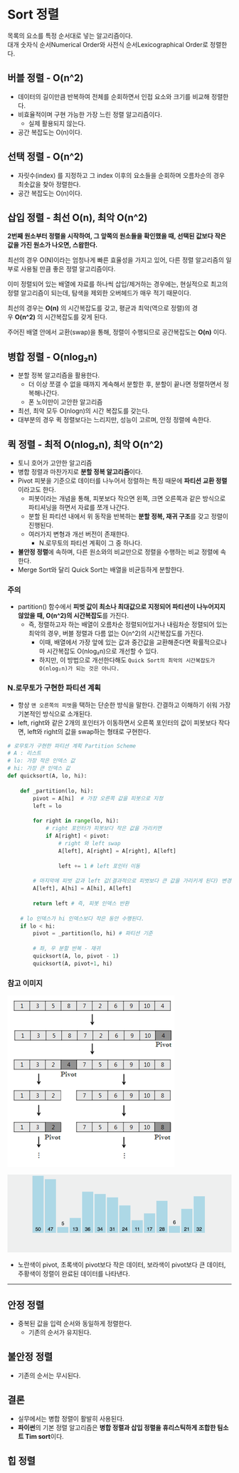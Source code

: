 # Sort 정렬
목록의 요소를 특정 순서대로 넣는 알고리즘이다.  
대개 숫자식 순서Numerical Order와 사전식 순서Lexicographical Order로 정렬한다.

## 버블 정렬 - O(n^2)
- 데이터의 길이만큼 반복하여 전체를 순회하면서 인접 요소와 크기를 비교해 정렬한다.
- 비효율적이며 구현 가능한 가장 느린 정렬 알고리즘이다.
  - 실제 활용되지 않는다.
- 공간 복잡도는 O(n)이다.

## 선택 정렬 - O(n^2)
- 자릿수(index) 를 지정하고 그 index 이후의 요소들을 순회하며 오름차순의 경우 최솟값을 찾아 정렬한다. 
- 공간 복잡도는 O(n)이다.

## 삽입 정렬 - 최선 O(n), 최악 O(n^2)

**2번째 원소부터 정렬을 시작하여, 그 앞쪽의 원소들을 확인했을 때, 선택된 값보다 작은 값을 가진 원소가 나오면, 스왑한다.**

최선의 경우 O(N)이라는 엄청나게 빠른 효율성을 가지고 있어, 다른 정렬 알고리즘의 일부로 사용될 만큼 좋은 정렬 알고리즘이다.

이미 정렬되어 있는 배열에 자료를 하나씩 삽입/제거하는 경우에는, 현실적으로 최고의 정렬 알고리즘이 되는데, 탐색을 제외한 오버헤드가 매우 적기 때문이다.

최선의 경우는 **O(n)** 의 시간복잡도를 갖고, 평균과 최악(역으로 정렬)의 경우 **O(n^2)** 의 시간복잡도를 갖게 된다.

주어진 배열 안에서 교환(swap)을 통해, 정렬이 수행되므로 공간복잡도는 **O(n)** 이다.

## 병합 정렬 - O(nlog₂n)
- 분할 정복 알고리즘을 활용한다.
  - 더 이상 쪼갤 수 없을 때까지 계속해서 분할한 후, 분할이 끝나면 정렬하면서 정복해나간다.
  - 폰 노이만이 고안한 알고리즘 
- 최선, 최악 모두 O(nlogn)의 시간 복잡도를 갖는다.
- 대부분의 경우 퀵 정렬보다는 느리지만, 성능이 고르며, 안정 정렬에 속한다.

## 퀵 정렬 - 최적 O(nlog₂n), 최악 O(n^2)

- 토니 호어가 고안한 알고리즘
- 병합 정렬과 마찬가지로 **분할 정복 알고리즘**이다.
- Pivot 피봇을 기준으로 데이터를 나누어서 정렬하는 특징 때문에 **파티션 교환 정렬**이라고도 한다.
  - 피봇이라는 개념을 통해, 피봇보다 작으면 왼쪽, 크면 오른쪽과 같은 방식으로 파티셔닝을 하면서 자료를 쪼개 나간다.
  - 분할 된 파티션 내에서 위 동작을 반복하는 **분할 정복, 재귀 구조**를 갖고 정렬이 진행된다.
  - 여러가지 변형과 개선 버전이 존재한다.
    - N.로무토의 파티션 계획이 그 중 하나다.
- **불안정 정렬**에 속하며, 다른 원소와의 비교만으로 정렬을 수행하는 비교 정렬에 속한다. 
- Merge Sort와 달리 Quick Sort는 배열을 비균등하게 분할한다.

### 주의
- partition() 함수에서 **피벗 값이 최소나 최대값으로 지정되어 파티션이 나누어지지 않았을 때, O(n^2)의 시간복잡도**를 가진다.
  - 즉, 정렬하고자 하는 배열이 오름차순 정렬되어있거나 내림차순 정렬되어 있는 최악의 경우, 버블 정렬과 다름 없는 O(n^2)의 시간복잡도를 가진다. 
    - 이때, 배열에서 가장 앞에 있는 값과 중간값을 교환해준다면 확률적으로나마 시간복잡도 O(nlog₂n)으로 개선할 수 있다. 
    - 하지만, 이 방법으로 개선한다해도 `Quick Sort의 최악의 시간복잡도가 O(nlog₂n)가 되는 것은 아니다.`

### N.로무토가 구현한 파티션 계획

- 항상 `맨 오른쪽의 피벗`을 택하는 단순한 방식을 말한다. 간결하고 이해하기 쉬워 가장 기본적인 방식으로 소개된다.
- left, right와 같은 2개의 포인터가 이동하면서 오른쪽 포인터의 값이 피봇보다 작다면, left와 right의 값을 swap하는 형태로 구현한다.

```python
# 로무토가 구현한 파티션 계획 Partition Scheme
# A : 리스트
# lo: 가장 작은 인덱스 값
# hi: 가장 큰 인덱스 값
def quicksort(A, lo, hi):

    def _partition(lo, hi):
        pivot = A[hi]  # 가장 오른쪽 값을 피봇으로 지정
        left = lo
        
        for right in range(lo, hi):
            # right 포인터가 피봇보다 작은 값을 가리키면
            if A[right] < pivot:
                # right 와 left swap
                A[left], A[right] = A[right], A[left]

                left += 1 # left 포인터 이동

        # 마지막에 피벗 값과 left 값(결과적으로 피벗보다 큰 값을 가리키게 된다) 변경
        A[left], A[hi] = A[hi], A[left]

        return left # 즉, 피봇 인덱스 반환

    # lo 인덱스가 hi 인덱스보다 작은 동안 수행된다.
    if lo < hi: 
        pivot = _partition(lo, hi) # 파티션 기준

        # 좌, 우 분할 반복 - 재귀
        quicksort(A, lo, pivot - 1)
        quicksort(A, pivot+1, hi)

```
### 참고 이미지
![](./images/quicksort.png)

![](./images/quicksort.gif)
- 노란색이 pivot, 초록색이 pivot보다 작은 데이터, 보라색이 pivot보다 큰 데이터, 주황색이 정렬이 완료된 데이터를 나타낸다.

---
## 안정 정렬
- 중복된 값을 입력 순서와 동일하게 정렬한다.
  - 기존의 순서가 유지된다.

## 불안정 정렬
- 기존의 순서는 무시된다.

## 결론
- 실무에서는 병합 정렬이 활발히 사용된다.
- **파이썬**의 기본 정렬 알고리즘은 **병합 정렬과 삽입 정렬을 휴리스틱하게 조합한 팀소트 Tim sort**이다.
 
## 힙 정렬